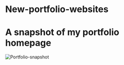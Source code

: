 # New-portfolio-websites

# A snapshot of my portfolio homepage



![Portfolio-snapshot](https://user-images.githubusercontent.com/58866020/162644196-9315817f-2cc9-4b22-a4ea-8f73c67a982b.png)
